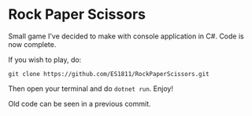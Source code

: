 # Rock Paper Scissors
Small game I've decided to make with console application in C#. Code is now complete.

If you wish to play, do:
```
git clone https://github.com/ES1811/RockPaperScissors.git
```

Then open your terminal and do `dotnet run`. Enjoy!

Old code can be seen in a previous commit.
